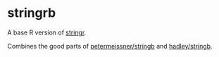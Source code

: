 
<!-- README.md is generated from README.Rmd. Please edit that file -->

# stringrb

<!-- badges: start -->
<!-- badges: end -->

A base R version of [stringr](https://github.com/tidyverse/stringr).

Combines the good parts of
[petermeissner/stringb](https://github.com/petermeissner/stringb) and
[hadley/stringb](https://github.com/hadley/stringb).
